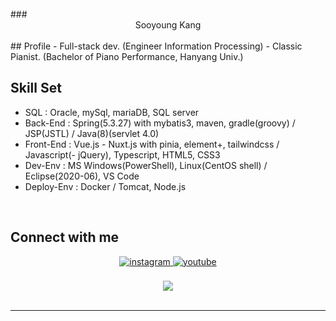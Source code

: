 <br/>
### <div align="center">Sooyoung Kang</div>
<br/>
## Profile
- Full-stack dev. (Engineer Information Processing)
- Classic Pianist. (Bachelor of Piano Performance, Hanyang Univ.)
<br/>

## Skill Set  
- SQL        : Oracle, mySql, mariaDB, SQL server
- Back-End   : Spring(5.3.27) with mybatis3, maven, gradle(groovy) / JSP(JSTL) / Java(8)(servlet 4.0)
- Front-End  : Vue.js - Nuxt.js with pinia, element+, tailwindcss / Javascript(- jQuery), Typescript, HTML5, CSS3
- Dev-Env    : MS Windows(PowerShell), Linux(CentOS shell) / Eclipse(2020-06), VS Code
- Deploy-Env : Docker / Tomcat, Node.js
<br/>

## Connect with me  
<div align="center">
<a href="https://instagram.com/slpydg" target="_blank">
<img src=https://img.shields.io/badge/instagram-%23000000.svg?&style=for-the-badge&logo=instagram&logoColor=white alt=instagram style="margin-bottom: 5px;" />
</a>
<a href="https://www.youtube.com/homeStayingPiano" target="_blank">
<img src=https://img.shields.io/badge/youtube-%23EE4831.svg?&style=for-the-badge&logo=youtube&logoColor=white alt=youtube style="margin-bottom: 5px;" />
</a>
</div>
<br/>  

<div align="center">
<img src="https://komarev.com/ghpvc/?username=sykang0223&&style=flat-square" align="center" />
</div>  
  

<br/> 

----
